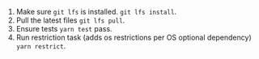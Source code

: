 1. Make sure `git lfs` is installed. `git lfs install`.
2. Pull the latest files `git lfs pull`.
3. Ensure tests `yarn test` pass.
4. Run restriction task (adds os restrictions per OS optional dependency) `yarn restrict`.

